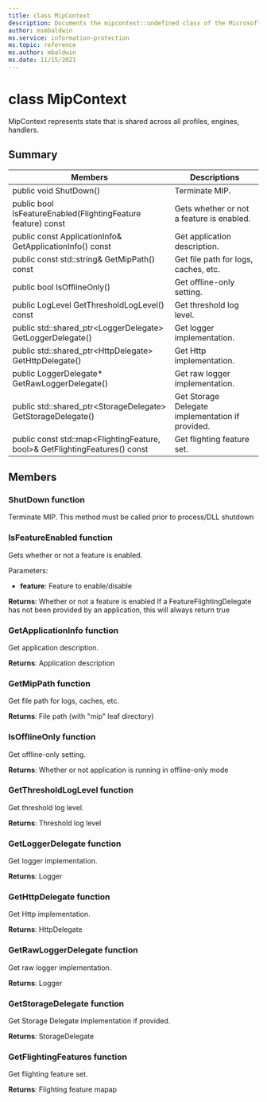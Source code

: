 ```yaml
---
title: class MipContext 
description: Documents the mipcontext::undefined class of the Microsoft Information Protection SDK.
author: msmbaldwin
ms.service: information-protection
ms.topic: reference
ms.author: mbaldwin
ms.date: 11/15/2021
---
```


# class MipContext 
MipContext represents state that is shared across all profiles, engines, handlers.
  
## Summary
 Members                        | Descriptions                                
--------------------------------|---------------------------------------------
public void ShutDown()  |  Terminate MIP.
public bool IsFeatureEnabled(FlightingFeature feature) const  |  Gets whether or not a feature is enabled.
public const ApplicationInfo& GetApplicationInfo() const  |  Get application description.
public const std::string& GetMipPath() const  |  Get file path for logs, caches, etc.
public bool IsOfflineOnly()  |  Get offline-only setting.
public LogLevel GetThresholdLogLevel() const  |  Get threshold log level.
public std::shared_ptr\<LoggerDelegate\> GetLoggerDelegate()  |  Get logger implementation.
public std::shared_ptr\<HttpDelegate\> GetHttpDelegate()  |  Get Http implementation.
public LoggerDelegate* GetRawLoggerDelegate()  |  Get raw logger implementation.
public std::shared_ptr\<StorageDelegate\> GetStorageDelegate()  |  Get Storage Delegate implementation if provided.
public const std::map\<FlightingFeature, bool\>& GetFlightingFeatures() const  |  Get flighting feature set.
  
## Members
  
### ShutDown function
Terminate MIP.
This method must be called prior to process/DLL shutdown
  
### IsFeatureEnabled function
Gets whether or not a feature is enabled.

Parameters:  
* **feature**: Feature to enable/disable



  
**Returns**: Whether or not a feature is enabled
If a FeatureFlightingDelegate has not been provided by an application, this will always return true
  
### GetApplicationInfo function
Get application description.

  
**Returns**: Application description
  
### GetMipPath function
Get file path for logs, caches, etc.

  
**Returns**: File path (with "mip" leaf directory)
  
### IsOfflineOnly function
Get offline-only setting.

  
**Returns**: Whether or not application is running in offline-only mode
  
### GetThresholdLogLevel function
Get threshold log level.

  
**Returns**: Threshold log level
  
### GetLoggerDelegate function
Get logger implementation.

  
**Returns**: Logger
  
### GetHttpDelegate function
Get Http implementation.

  
**Returns**: HttpDelegate
  
### GetRawLoggerDelegate function
Get raw logger implementation.

  
**Returns**: Logger
  
### GetStorageDelegate function
Get Storage Delegate implementation if provided.

  
**Returns**: StorageDelegate
  
### GetFlightingFeatures function
Get flighting feature set.

  
**Returns**: Flighting feature mapap
